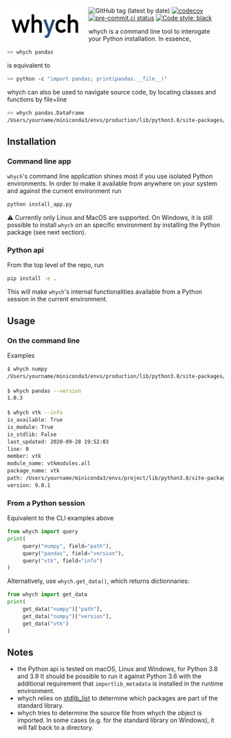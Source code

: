 <img src="logo.jpg"
     alt="whych logo"
     height="80"
     style="float: left; margin-right: 10px;" />

![GitHub tag (latest by date)](https://img.shields.io/github/v/tag/neutrinoceros/whych)
[![codecov](https://codecov.io/gh/neutrinoceros/whych/branch/master/graph/badge.svg)](https://codecov.io/gh/neutrinoceros/whych)
[![pre-commit.ci status](https://results.pre-commit.ci/badge/github/neutrinoceros/whych/master.svg)](https://results.pre-commit.ci/latest/github/neutrinoceros/whych/master)
[![Code style: black](https://img.shields.io/badge/code%20style-black-000000.svg)](https://github.com/psf/black)

whych is a command line tool to interogate your Python installation.
In essence,

```bash
>> whych pandas
```
is equivalent to
```bash
>> python -c "import pandas; print(pandas.__file__)"
```

whych can also be used to navigate source code, by locating classes and functions by file+line

```bash
>> whych pandas.DataFrame
/Users/yourname/miniconda3/envs/production/lib/python3.8/site-packages/pandas/core/frame.py:319
```

## Installation

### Command line app

``whych``'s command line application shines most if you use isolated Python
environments. In order to make it available from anywhere on your system and
against the current environment run
```bash
python install_app.py
```
:warning: Currently only Linux and MacOS are supported. On Windows, it is still
possible to install `whych` on an specific environment by installing the Python
package (see next section).

### Python api

From the top level of the repo, run
```bash
pip install -e .
```

This will make `whych`'s internal functionalities available from a Python
session in the current environment.


## Usage

### On the command line

Examples

```bash
$ whych numpy
/Users/yourname/miniconda3/envs/production/lib/python3.8/site-packages/numpy

$ whych pandas --version
1.0.3

$ whych vtk --info
is_available: True
is_module: True
is_stdlib: False
last_updated: 2020-09-28 19:52:03
line: 0
member: vtk
module_name: vtkmodules.all
package_name: vtk
path: /Users/yourname/miniconda3/envs/project/lib/python3.8/site-packages/vtkmodules/all.py
version: 9.0.1
```

### From a Python session

Equivalent to the CLI examples above
```python
from whych import query
print(
     query("numpy", field="path"),
     query("pandas", field="version"),
     query("vtk", field="info")
)
```

Alternatively, use `whych.get_data()`, which returns dictionnaries:
```python
from whych import get_data
print(
     get_data("numpy")["path"],
     get_data("numpy")["version"],
     get_data("vtk")
)
```

## Notes
- the Python api is tested on macOS, Linux and Windows, for Python 3.8 and 3.9
  It should be possible to run it against Python 3.6 with the additional
  requirement that `importlib_metadata` is installed in the runtime environment.
- whych relies on [stdlib_list](https://github.com/jackmaney/python-stdlib-list)
  to determine which packages are part of the standard library.
- whych tries to determine the source file from whych the object is imported. In
  some cases (e.g. for the standard library on Windows), it will fall back to a
  directory.
